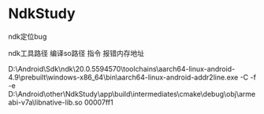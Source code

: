 # NdkStudy

ndk定位bug

ndk工具路径 编译so路径 指令 报错内存地址

D:\Android\Sdk\ndk\20.0.5594570\toolchains\aarch64-linux-android-4.9\prebuilt\windows-x86_64\bin\aarch64-linux-android-addr2line.exe -C -f -e D:\Android\other\NdkStudy\app\build\intermediates\cmake\debug\obj\armeabi-v7a\libnative-lib.so 00007ff1
